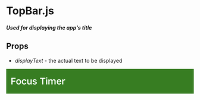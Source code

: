 # TopBar.js
##### Used for displaying the app's title

## Props
- *displayText* - the actual text to be displayed

![TopBar.js](./TopBar.png)
